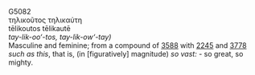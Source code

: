 <body>
  <p>G5082<br>  τηλικοῦτος τηλικαύτη  <br> tēlikoutos  tēlikautē  <br><i>tay-lik-oo‘-tos,</i> <i>tay-lik-ow‘-tay) </i><br>Masculine and feminine; from a compound of <a href="g3588.htm">3588</a> with <a href="g2245.htm">2245</a> and <a href="g3778.htm">3778</a>  <i>such</i> <i>as</i> <i>this</i>, that is, (in [figuratively] magnitude) <i>so</i> <i>vast:</i> - so great, so mighty.<br></p>
 </body>
